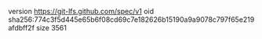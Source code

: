 version https://git-lfs.github.com/spec/v1
oid sha256:774c3f5d445e65b6f08cd69c7e182626b15190a9a9078c797f65e219afdbff2f
size 3561
